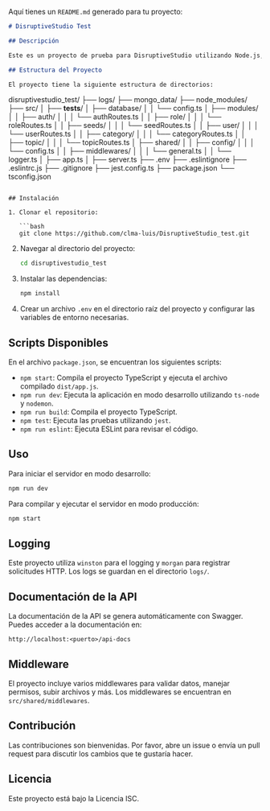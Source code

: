 Aquí tienes un `README.md` generado para tu proyecto:

```markdown
# DisruptiveStudio Test

## Descripción

Este es un proyecto de prueba para DisruptiveStudio utilizando Node.js, Express y TypeScript. El proyecto incluye autenticación, manejo de roles, subida de archivos, validación de datos y documentación de la API con Swagger.

## Estructura del Proyecto

El proyecto tiene la siguiente estructura de directorios:

```
disruptivestudio_test/
├── logs/
├── mongo_data/
├── node_modules/
├── src/
│   ├── __tests__/
│   ├── database/
│   │   └── config.ts
│   ├── modules/
│   │   ├── auth/
│   │   │   └── authRoutes.ts
│   │   ├── role/
│   │   │   └── roleRoutes.ts
│   │   ├── seeds/
│   │   │   └── seedRoutes.ts
│   │   ├── user/
│   │   │   └── userRoutes.ts
│   │   ├── category/
│   │   │   └── categoryRoutes.ts
│   │   ├── topic/
│   │   │   └── topicRoutes.ts
│   ├── shared/
│   │   ├── config/
│   │   │   └── config.ts
│   │   ├── middlewares/
│   │   │   └── general.ts
│   │   └── logger.ts
│   ├── app.ts
│   ├── server.ts
├── .env
├── .eslintignore
├── .eslintrc.js
├── .gitignore
├── jest.config.ts
├── package.json
└── tsconfig.json
```

## Instalación

1. Clonar el repositorio:

   ```bash
   git clone https://github.com/clma-luis/DisruptiveStudio_test.git
   ```

2. Navegar al directorio del proyecto:

   ```bash
   cd disruptivestudio_test
   ```

3. Instalar las dependencias:

   ```bash
   npm install
   ```

4. Crear un archivo `.env` en el directorio raíz del proyecto y configurar las variables de entorno necesarias.

## Scripts Disponibles

En el archivo `package.json`, se encuentran los siguientes scripts:

- `npm start`: Compila el proyecto TypeScript y ejecuta el archivo compilado `dist/app.js`.
- `npm run dev`: Ejecuta la aplicación en modo desarrollo utilizando `ts-node` y `nodemon`.
- `npm run build`: Compila el proyecto TypeScript.
- `npm test`: Ejecuta las pruebas utilizando `jest`.
- `npm run eslint`: Ejecuta ESLint para revisar el código.

## Uso

Para iniciar el servidor en modo desarrollo:

```bash
npm run dev
```

Para compilar y ejecutar el servidor en modo producción:

```bash
npm start
```

## Logging

Este proyecto utiliza `winston` para el logging y `morgan` para registrar solicitudes HTTP. Los logs se guardan en el directorio `logs/`.

## Documentación de la API

La documentación de la API se genera automáticamente con Swagger. Puedes acceder a la documentación en:

```
http://localhost:<puerto>/api-docs
```

## Middleware

El proyecto incluye varios middlewares para validar datos, manejar permisos, subir archivos y más. Los middlewares se encuentran en `src/shared/middlewares`.

## Contribución

Las contribuciones son bienvenidas. Por favor, abre un issue o envía un pull request para discutir los cambios que te gustaría hacer.

## Licencia

Este proyecto está bajo la Licencia ISC.

```